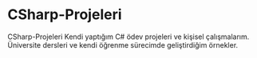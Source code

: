 # CSharp-Projeleri
CSharp-Projeleri Kendi yaptığım C# ödev projeleri ve kişisel çalışmalarım. Üniversite dersleri ve kendi öğrenme sürecimde geliştirdiğim örnekler.

